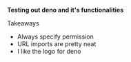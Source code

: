 **Testing out deno and it's functionalities**

Takeaways 
* Always specify permission 
* URL imports are pretty neat 
* I like the logo for deno